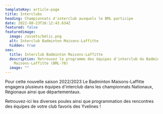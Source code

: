 ```yaml
---
templateKey: article-page
title: Interclubs
heading: Championnats d'interclub auxquels le BML participe
date: 2022-08-23T16:12:43.634Z
featured: false
featuredimage:
  image: /assets/bmlic.png
  alt: Interclub Badminton Maisons-Laffitte
  hidden: true
seo:
  title: Interclub Badminton Maisons-Laffitte
  description: Retrouvez le programme des équipes d'interclub du Badminton
    Maisons-Laffitte (BML-78)
  image: ""
---
```

Pour cette nouvelle saison 2022/2023 Le Badminton Maisons-Laffitte engagera plusieurs équipes d'interclub dans les championnats Nationaux, Régionaux ainsi que départementaux.



Retrouvez-ici les diverses poules ainsi que programmation des rencontres des équipes de votre club favoris des Yvelines !